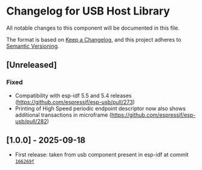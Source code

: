 # Changelog for USB Host Library

All notable changes to this component will be documented in this file.

The format is based on [Keep a Changelog](https://keepachangelog.com/en/1.1.0/), and this project adheres to [Semantic Versioning](https://semver.org/spec/v2.0.0.html).

## [Unreleased]

### Fixed

- Compatibility with esp-idf 5.5 and 5.4 releases (https://github.com/espressif/esp-usb/pull/273)
- Printing of High Speed periodic endpoint descriptor now also shows additional transactions in microframe (https://github.com/espressif/esp-usb/pull/282)

## [1.0.0] - 2025-09-18

- First release: taken from usb component present in esp-idf at commit [`166269f`](https://github.com/espressif/esp-idf/commit/166269fb9338607aa9726ecc4ea2d1763de31f0e)
